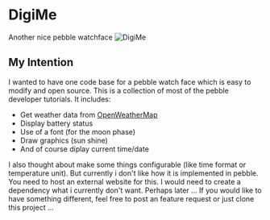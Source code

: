 # DigiMe
Another nice pebble watchface
![DigiMe](https://raw.githubusercontent.com/workinghard/DigiMe/master/img/DIGIMI-Sunset.png)

## My Intention
I wanted to have one code base for a pebble watch face which is easy to modify and open source. This is a collection of most of the pebble developer tutorials. It includes:
 * Get weather data from [OpenWeatherMap](http://openweathermap.org)
 * Display battery status
 * Use of a font (for the moon phase)
 * Draw graphics (sun shine)
 * And of course diplay current time/date
  
I also thought about make some things configurable (like time format or temperature unit). But currently i don't like how it is implemented in pebble. You need to host an external website for this. I would need to create a dependency what i currently don't want. Perhaps later ... If you would like to have something different, feel free to post an feature request or just clone this project ...

